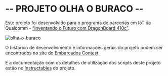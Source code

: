 # -- PROJETO OLHA O BURACO -- #

Este projeto foi desenvolvido para o programa de parcerias em IoT da Qualcomm - [“Inventando o Futuro com DragonBoard 410c”](https://contest.embarcados.com.br/inventando-o-futuro-com-dragonboard-410c/).

[![olha-o-buraco](https://raw.githubusercontent.com/makerhub/olha-o-buraco/master/images/block_diagram.png)](https://www.instructables.com/id/Sistema-Para-Mapeamento-De-Buracos-Em-Vias-P%C3%BAblica/)

O histórico de desenvolvimento e informações gerais do projeto podem ser encontrados no site do [Embarcados Contest](https://contest.embarcados.com.br/projetos/olha-o-buraco/).

E a documentação com os detalhes de utilização dos scripts deste projeto estão no [Instructables]() do projeto.

